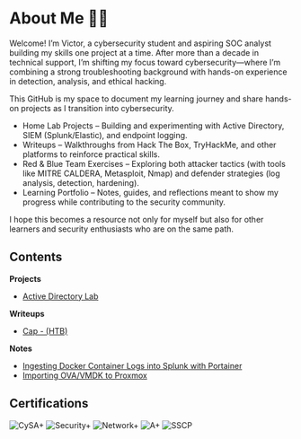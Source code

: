 # About Me 👋🏽
Welcome! I’m Victor, a cybersecurity student and aspiring SOC analyst building my skills one project at a time. After more than a decade in technical support, I’m shifting my focus toward cybersecurity—where I’m combining a strong troubleshooting background with hands-on experience in detection, analysis, and ethical hacking.

This GitHub is my space to document my learning journey and share hands-on projects as I transition into cybersecurity.
- Home Lab Projects – Building and experimenting with Active Directory, SIEM (Splunk/Elastic), and endpoint logging.
-	Writeups – Walkthroughs from Hack The Box, TryHackMe, and other platforms to reinforce practical skills.
-	Red & Blue Team Exercises – Exploring both attacker tactics (with tools like MITRE CALDERA, Metasploit, Nmap) and defender strategies (log analysis, detection, hardening).
-	Learning Portfolio – Notes, guides, and reflections meant to show my progress while contributing to the security community.

I hope this becomes a resource not only for myself but also for other learners and security enthusiasts who are on the same path.

## Contents
**Projects**
- [Active Directory Lab](labs/active-directory-lab.md)
 <!-- - [MITRE Caldera Emulation](labs/mitre-caldera/README.md) -->

**Writeups**
- [Cap - (HTB)](writeups/cap_writeup.md)

**Notes**
- [Ingesting Docker Container Logs into Splunk with Portainer
](notes/splunk-docker-portainer.md)
- [Importing OVA/VMDK to Proxmox](notes/import-ova-vmdk.md)

## Certifications
![CySA+](https://img.shields.io/badge/CySA+-29B6F6?logo=compTIA&logoColor=white) ![Security+](https://img.shields.io/badge/Security+-E63946?logo=compTIA&logoColor=white) ![Network+](https://img.shields.io/badge/Network+-457B9D?logo=compTIA&logoColor=white) ![A+](https://img.shields.io/badge/A+-2A9D8F?logo=compTIA&logoColor=white) ![SSCP](https://img.shields.io/badge/SSCP-6A4C93?logo=isc2&logoColor=white)  

